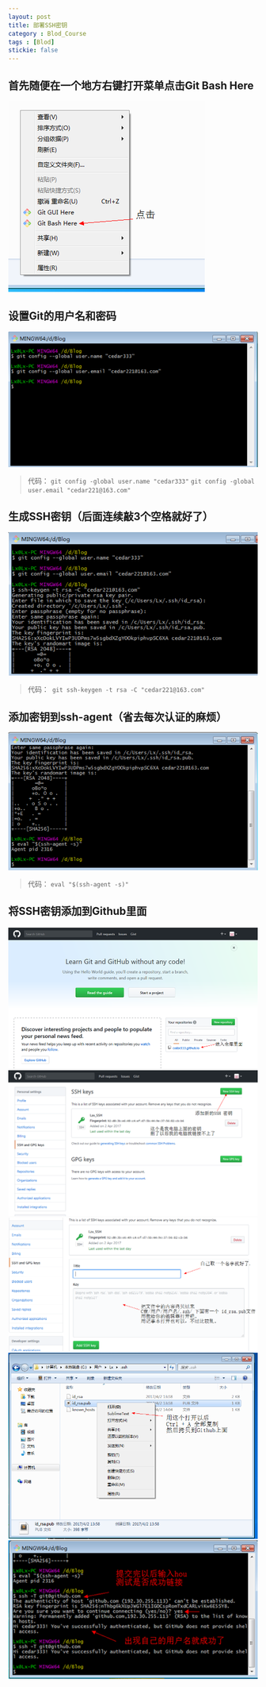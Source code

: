 ```yaml
---
layout: post
title: 部署SSH密钥
category : Blod_Course
tags : [Blod]
stickie: false
---
```


## 首先随便在一个地方右键打开菜单点击Git Bash Here
![](https://github.com/cedar333/cedar333.github.io/blob/master/images/Blod_Course/SSH_one.png?raw=true)
## 设置Git的用户名和密码
![](https://github.com/cedar333/cedar333.github.io/blob/master/images/Blod_Course/SSH_two.png?raw=true)
> 代码： ``` git config -global user.name "cedar333" ```  ``` git config -global user.email "cedar221@163.com" ```
## 生成SSH密钥（后面连续敲3个空格就好了）

![](https://github.com/cedar333/cedar333.github.io/blob/master/images/Blod_Course/SSH_three.png?raw=true)
> 代码：```  git ssh-keygen -t rsa -C "cedar221@163.com" ```

## 添加密钥到ssh-agent（省去每次认证的麻烦）
![](https://github.com/cedar333/cedar333.github.io/blob/master/images/Blod_Course/SSH_four.png?raw=true)
>代码： ``` eval "$(ssh-agent -s)" ```

## 将SSH密钥添加到Github里面
![](https://github.com/cedar333/cedar333.github.io/blob/master/images/Blod_Course/SSH_five.png?raw=true)
![](https://github.com/cedar333/cedar333.github.io/blob/master/images/Blod_Course/SSH_seven.png?raw=true)
![](https://github.com/cedar333/cedar333.github.io/blob/master/images/Blod_Course/SSH_eight.png?raw=true)
![](https://github.com/cedar333/cedar333.github.io/blob/master/images/Blod_Course/SSH_nine.png?raw=true)
![](https://github.com/cedar333/cedar333.github.io/blob/master/images/Blod_Course/SSH_ten.png?raw=true)